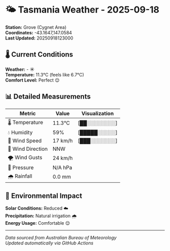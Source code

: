 # 🌤️ Tasmania Weather - 2025-09-18

**Station:** Grove (Cygnet Area)  
**Coordinates:** -43.1647,147.0584  
**Last Updated:** 20250918123000

## 🌡️ Current Conditions

**Weather:** - ☀️  
**Temperature:** 11.3°C (feels like 6.7°C)  
**Comfort Level:** Perfect 😌

## 📊 Detailed Measurements

| Metric | Value | Visualization |
|--------|-------|---------------|
| 🌡️ Temperature | 11.3°C | [██░░░░░░░░] |
| 💧 Humidity | 59% | [█████░░░░░] |
| 💨 Wind Speed | 17 km/h | [███░░░░░░░] |
| 🧭 Wind Direction | NNW | |
| 🌪️ Wind Gusts | 24 km/h | |
| 🔽 Pressure | N/A hPa | |
| 🌧️ Rainfall | 0.0 mm | |

## 🌱 Environmental Impact

**Solar Conditions:** Reduced ☁️  
**Precipitation:** Natural irrigation 🌧️  
**Energy Usage:** Comfortable 😌

---
*Data sourced from Australian Bureau of Meteorology*  
*Updated automatically via GitHub Actions*
